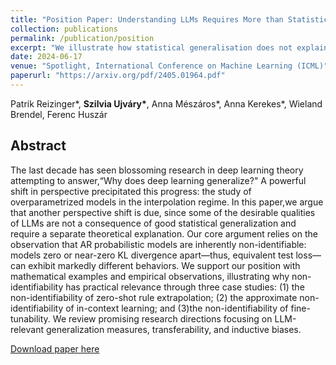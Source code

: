 ```yaml
---
title: "Position Paper: Understanding LLMs Requires More than Statistical Generalization"
collection: publications
permalink: /publication/position
excerpt: "We illustrate how statistical generalisation does not explain the emergent abilities of today's AR probabilistic models, and propose relevant research directions in OOD-generalisation and inductive biases."
date: 2024-06-17
venue: "Spotlight, International Conference on Machine Learning (ICML)"
paperurl: "https://arxiv.org/pdf/2405.01964.pdf"
---
```

Patrik Reizinger\*, **Szilvia Ujváry\***, Anna Mészáros\*, Anna Kerekes\*, Wieland Brendel, Ferenc Huszár

## Abstract
The last decade has seen blossoming research in deep learning theory attempting to answer,“Why does deep learning generalize?" A powerful shift in perspective precipitated this progress: the study of overparametrized models in the interpolation regime. In this paper,we argue that another perspective shift is due, since some of the desirable qualities of LLMs are not a consequence of good statistical generalization and require a separate theoretical explanation. Our core argument relies on the observation that AR probabilistic models are inherently non-identifiable: models zero or near-zero KL divergence apart—thus, equivalent test loss—can exhibit markedly different behaviors. We support our position with mathematical examples and empirical observations, illustrating why non-identifiability has practical relevance through three case studies: (1) the non-identifiability of zero-shot rule extrapolation; (2) the approximate non-identifiability of in-context learning; and (3)the non-identifiability of fine-tunability. We review promising research directions focusing on LLM-relevant generalization measures, transferability, and inductive biases.

[Download paper here](https://arxiv.org/pdf/2405.01964.pdf)
